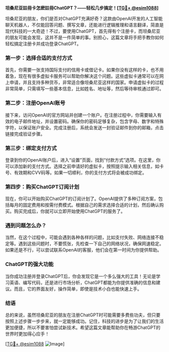 **坦桑尼亚註冊卡怎麽註冊ChatGPT？——轻松几步搞定！[[TG💪+ @esim1088](https://t.me/s/esim1088)]**

坦桑尼亚的朋友，你们是否对ChatGPT充满好奇？这款由OpenAI开发的人工智能聊天机器人，不仅能回答问题、撰写文章，还能进行逻辑推理和语言翻译，简直是现代科技的一大奇迹！不过，要使用ChatGPT，首先得有个注册卡，而坦桑尼亚的朋友可能会发现，这并不是一件简单的事。别担心，这篇文章将手把手教你如何轻松搞定注册卡并成功登录ChatGPT。

### 第一步：选择合适的支付方式

首先，你需要一张支持国际支付的信用卡或借记卡。如果你没有这样的卡，也不用着急，现在有很多虚拟卡服务可以帮助你解决这个问题。这些虚拟卡通常可以在网上申请，并且支持多种货币，非常适合像坦桑尼亚这样的国家。申请虚拟卡的过程非常简单，只需填写一些基本信息，比如姓名、地址等，然后等待审核通过即可。

### 第二步：注册OpenAI账号

接下来，访问OpenAI的官方网站并创建一个账户。在注册过程中，你需要输入有效的电子邮件地址，并设置密码。确保你的密码足够复杂，包含字母、数字和特殊字符，以保证账户安全。完成注册后，系统会发送一封验证邮件到你的邮箱，点击链接完成验证步骤。

### 第三步：绑定支付方式

登录到你的OpenAI账户后，进入“设置”页面，找到“付款方式”选项。在这里，你可以添加新的支付方式。选择之前申请好的虚拟卡，按照提示输入相关信息，如卡号、有效期和CVV码等。如果一切顺利，你的支付方式将会被成功绑定。

### 第四步：购买ChatGPT订阅计划

现在，你可以开始购买ChatGPT的订阅计划了。OpenAI提供了多种订阅方案，包括每月的固定费用和按需付费模式。根据自己的需求选择合适的计划，然后确认购买。购买完成后，你就可以立即开始使用ChatGPT的服务了。

### 遇到问题怎么办？

当然，在这个过程中，可能会遇到各种各样的问题，比如支付失败、网络连接不稳定等。遇到这些问题时，不要慌张，先检查一下自己的网络状况，确保网速稳定。如果还是不行，可以尝试联系OpenAI的客服，他们会在第一时间为你提供帮助。

### ChatGPT的强大功能

当你成功注册并登录ChatGPT后，你会发现它是一个多么强大的工具！无论是学习英语、编写代码，还是进行市场分析，ChatGPT都能为你提供准确的信息和建议。而且，它的界面友好，操作简单，即使是技术小白也能快速上手。

### 结语

总的来说，虽然坦桑尼亚的朋友在注册ChatGPT时可能需要多费些功夫，但只要按照上述步骤一步步来，就一定能够成功。记住，科技的进步是为了让我们的生活更加便捷，所以不要害怕尝试新技术。希望这篇文章能帮助你在畅游ChatGPT的世界时更加得心应手！

[[TG💪+ @esim1088](https://t.me/s/esim1088) ![Image](https://i.postimg.cc/4NQfJmqS/Snipaste-2025-05-13-00-14-12.png)]